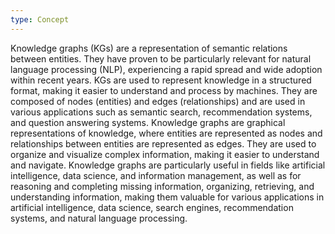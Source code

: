 ```yaml
---
type: Concept
---
```


Knowledge graphs (KGs) are a representation of semantic relations between entities. They have proven to be particularly relevant for natural language processing (NLP), experiencing a rapid spread and wide adoption within recent years. KGs are used to represent knowledge in a structured format, making it easier to understand and process by machines. They are composed of nodes (entities) and edges (relationships) and are used in various applications such as semantic search, recommendation systems, and question answering systems. Knowledge graphs are graphical representations of knowledge, where entities are represented as nodes and relationships between entities are represented as edges. They are used to organize and visualize complex information, making it easier to understand and navigate. Knowledge graphs are particularly useful in fields like artificial intelligence, data science, and information management, as well as for reasoning and completing missing information, organizing, retrieving, and understanding information, making them valuable for various applications in artificial intelligence, data science, search engines, recommendation systems, and natural language processing.